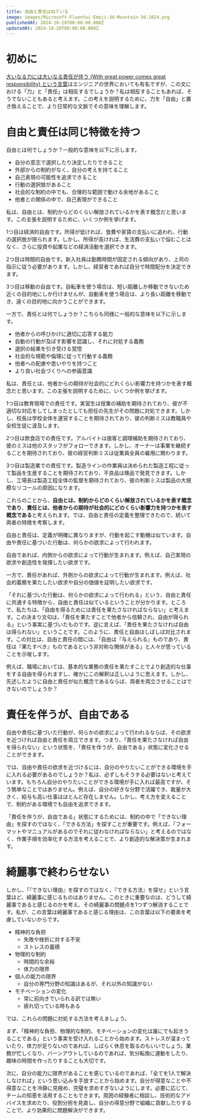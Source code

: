 ```yaml
---
title: 自由と責任は似ている
image: images/Microsoft-Fluentui-Emoji-3d-Mountain-3d.1024.png
publishedAt: 2024-10-28T00:00:00.000Z
updatedAt: 2024-10-28T00:00:00.000Z
---
```

# 初めに

[大いなる力には大いなる責任が伴う (With great power comes great responsibility) という言葉](https://ja.wikipedia.org/wiki/Sudo)はエンジニアの世界においても有名ですが、この文における「力」と「責任」は相反するでしょうか？私は相反することもあれば、そうでないこともあると考えます。この考えを説明するために、力を「自由」と置き換えることで、より日常的な文脈でその意味を理解します。

# 自由と責任は同じ特徴を持つ

自由とは何でしょうか？一般的な意味を以下に示します。

-   自分の意志で選択したり決定したりできること
-   外部からの制約がなく、自分の考えを持てること
-   自己表現の可能性を追求できること
-   行動の選択肢があること
-   社会的な制約の中でも、合理的な範囲で動ける余地があること
-   他者との関係の中で、自己表現ができること

私は、自由とは、制約からどのくらい解放されているかを表す概念だと思います。この主張を説明するために、いくつか例を挙げます。

1つ目は経済的自由です。所得が低ければ、食費や家賃の支払いに追われ、行動の選択肢が限られます。しかし、所得が高ければ、生活費の支払いで悩むことはなく、さらに投資や起業などの経済活動を選択できます。

2つ目は時間的自由です。新入社員は勤務時間が固定される傾向があり、上司の指示に従う必要があります。しかし、経営者であれば自分で時間配分を決定できます。

3つ目は移動の自由です。自転車を使う場合は、短い距離しか移動できないため近くの目的地にしか行けませんが、自動車を使う場合は、より長い距離を移動でき、遠くの目的地に向かうことができます。

一方で、責任とは何でしょうか？こちらも同様に一般的な意味を以下に示します。

-   他者からの呼びかけに適切に応答する能力
-   自動の行動が及ぼす影響を認識し、それに対処する義務
-   選択の結果を引き受ける覚悟
-   社会的な規範や倫理に従って行動する義務
-   他者への配慮や思いやりを持つこと
-   より良い社会づくりへの参画意識

私は、責任とは、他者からの期待が社会的にどれくらい影響力を持つかを表す概念だと思います。この主張を説明するために、いくつか例を挙げます。

1つ目は教育現場での責任です。実習生は授業の補助を期待されており、彼が不適切な対応をしてしまったとしても担任の先生がその問題に対処できます。しかし、校長は学校全体を運営することを期待されており、彼の判断ミスは教職員や全校生徒に波及します。

2つ目は飲食店での責任です。アルバイトは接客と調理補助を期待されており、彼のミスは他のスタッフがフォローできます。しかし、オーナーは事業を継続することを期待されており、彼の経営判断ミスは従業員全員の雇用に関わります。

3つ目は製造業での責任です。製造ラインの作業員は決められた製造工程に従って製品を生産することを期待されており、不良品は検品で発見できます。しかし、工場長は製造工程全体の監督を期待されており、彼の判断ミスは製品の大規模なリコールの原因になります。

これらのことから、**自由とは、制約からどのくらい解放されているかを表す概念であり**、**責任とは、他者からの期待が社会的にどのくらい影響力を持つかを表す概念である**と考えられます。では、自由と責任の定義を整理できたので、続いて両者の特徴を考察します。

自由と責任は、定義が明確に異なりますが、行動を起こす動機は似ています。自由や責任に基づいた行動は、何らかの欲求によって行われます。

自由であれば、内側からの欲求によって行動が生まれます。例えば、自己実現の欲求や創造性を発揮したい欲求です。

一方で、責任があれば、外側からの欲求によって行動が生まれます。例えば、社会的義務を果たしたい欲求や自分の価値を証明したい欲求です。

「それに基づいた行動は、何らかの欲求によって行われる」という、自由と責任に共通する特徴から、自由と責任は似ているということが分かります。ところで、私たちは、「自由を得るためには責任を果たさなければならない」と考えます。この決まり文句は、「責任を果たすことで他者から信頼され、自由が得られる」という事実に基づいたものです。逆に言えば、「責任を果たさなければ自由は得られない」ということです。このように、責任と自由はしばしば対比されます。この対比は、自由と責任の間には、「自由は『与えられる』ものであり、責任は『果たすべき』ものであるという非対称な関係がある」と人々が思っていることを示唆します。

例えば、職場においては、基本的な業務の責任を果たすことでより創造的な仕事をする自由を得られますし、確かにこの解釈は正しいように思えます。しかし、先述したように自由と責任が似た概念であるならば、両者を両立させることはできないのでしょうか？

# 責任を伴うが、自由である

自由や責任に基づいた行動が、何らかの欲求によって行われるならば、その欲求を近づければ自由と責任を両立できます。つまり、「責任を果たさなければ自由を得られない」という状態を、「責任を伴うが、自由である」状態に変化させることができます。

では、自由や責任の欲求を近づけるには、自分のやりたいことができる環境を手に入れる必要があるのでしょうか？私は、必ずしもそうする必要はないと考えています。もちろん自分のやりたいことができる環境が手に入れば最高ですが、そう簡単なことではありません。例えば、自分の好きな分野で活躍でき、裁量が大きく、給与も高い仕事はほとんど存在しません。しかし、考え方を変えることで、制約がある環境でも自由を追求できます。

「責任を伴うが、自由である」状態にするためには、制約の中で「できない理由」を探すのではなく、「できる方法」を探すことが重要です。例えば、「フォーマットやマニュアルがあるのでそれに従わなければならない」と考えるのではなく、作業手順を効率化する方法を考えることで、より創造的な解決策が生まれます。

# 綺麗事で終わらせない

しかし、「『できない理由』を探すのではなく、『できる方法』を探せ」という言葉ほど、綺麗事に感じるものはありません。このときに重要なのは、どうして綺麗事であると感じるのかを考え、その綺麗事の問題点を1つずつ解消することです。私が、この言葉は綺麗事であると感じる理由は、この言葉は以下の要素を考慮していないからです。

-   精神的な負担
    -   失敗や挫折に対する不安
    -   ストレスの蓄積
-   物理的な制約
    -   時間的な余裕
    -   体力の限界
-   個人の能力の限界
    -   自分の専門分野の知識はあるが、それ以外の知識がない
-   モチベーションの変化
    -   常に前向きでいられる訳では無い
    -   疲れ切っている時もある

では、これらの問題に対処する方法を考えましょう。

まず、「精神的な負担、物理的な制約、モチベーションの変化は誰にでも起きうることである」という事実を受け入れることから始めます。ストレスが溜まっていたり、体力が足りないのであれば、しばらく休息を取るのもいいでしょう。業務が忙しくなり、バーンアウトしているのであれば、気分転換に運動をしたり、趣味の時間を作ったりすることも大切です。

次に、自分の能力に限界があることを感じているのであれば、「全てを1人で解決しなければ」という思い込みを手放すことから始めます。自分が得意なことや不得意なことを冷静に見極め、完璧を求めすぎないようにします。必要に応じて、チームの知恵を活用することもできます。周囲の経験者に相談し、技術的なアドバイスを求めたり、役割分担を見直し、自分の得意分野で組織に貢献したりすることで、より効果的に問題解決ができます。